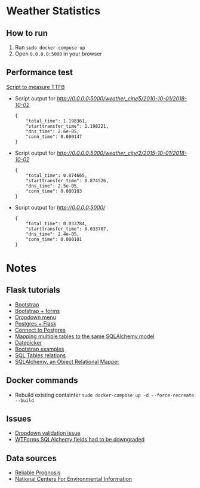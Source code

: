 # Weather Statistics

## How to run
1. Run ```sudo docker-compose up```
2. Open ```0.0.0.0:5000``` in your browser

## Performance test

[Script to measure TTFB](https://stackoverflow.com/a/38915617/9475474)

+ Script output for *http://0.0.0.0:5000/weather_city/5/2010-10-01/2018-10-02*
    ```
    {
        "total_time": 1.198361,
        "starttransfer_time": 1.198221,
        "dns_time": 2.6e-05,
        "conn_time": 0.000147
    }
    ```
+ Script output for *http://0.0.0.0:5000/weather_city/2/2015-10-01/2018-10-02*
    ```
    {
        "total_time": 0.874665,
        "starttransfer_time": 0.874526,
        "dns_time": 2.5e-05,
        "conn_time": 0.000103
    }
    ```
+ Script output for *http://0.0.0.0:5000/*
    ```
    {
        "total_time": 0.033784, 
        "starttransfer_time": 0.033707, 
        "dns_time": 2.4e-05, 
        "conn_time": 0.000101
    }
    ```

# Notes

## Flask tutorials
+ [Bootstrap](https://www.youtube.com/watch?v=PE9ZGniSDW8)
+ [Bootstrap + forms](https://www.youtube.com/watch?v=S7ZLiUabaEo)
+ [Dropdown menu](https://www.youtube.com/watch?v=b9W2ul2VRRc)
+ [Postgres + Flask](https://blog.theodo.fr/2017/03/developping-a-flask-web-app-with-a-postresql-database-making-all-the-possible-errors/)
+ [Connect to Postgres](https://vsupalov.com/flask-sqlalchemy-postgres/)
+ [Mapping multiple tables to the same SQLAlchemy model](https://stackoverflow.com/questions/25451335/sqlalchemy-using-the-same-model-with-multiple-tables)
+ [Datepicker](https://www.youtube.com/watch?v=il9hh5Ysw9o)
+ [Bootstrap examples](https://pythonhosted.org/Flask-Bootstrap/basic-usage.html#examples)
+ [SQL Tables relations](https://www.youtube.com/watch?v=jyklg0cTN3M)
+ [SQLAlchemy, an Object Relational Mapper](https://www.youtube.com/watch?v=Tu4vRU4lt6k)

## Docker commands
+ Rebuild existing containter
    ``` sudo docker-compose up -d --force-recreate --build ```

## Issues

+ [Dropdown validation issue](https://stackoverflow.com/questions/46036966/flask-wtform-validation-failing-for-selectfield-why)
+ [WTForms SQLAlchemy fields had to be downgraded](https://stackoverflow.com/questions/48390207/sql-alchemy-valueerror-too-many-values-to-unpack)

## Data sources
+ [Reliable Prognosis](https://rp5.ru/Weather_archive_in_Alexandria_(airport))
+ [National Centers For Environmental Information](https://www.ncdc.noaa.gov/cdo-web/search)